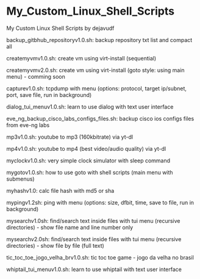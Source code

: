 # My_Custom_Linux_Shell_Scripts
My Custom Linux Shell Scripts by dejavudf

backup_gitbhub_repositoryv1.0.sh: backup repository txt list and compact all

createmyvmv1.0.sh: create vm using virt-install (sequential)

createmyvmv2.0.sh: create vm using virt-install (goto style: using main menu) - comming soon

capturev1.0.sh: tcpdump with menu (options: protocol, target ip/subnet, port, save file, run in background)

dialog_tui_menuv1.0.sh: learn to use dialog with text user interface

eve_ng_backup_cisco_labs_configs_files.sh: backup cisco ios configs files from eve-ng labs

mp3v1.0.sh: youtube to mp3 (160kbitrate) via yt-dl

mp4v1.0.sh: youtube to mp4 (best video/audio quality) via yt-dl

myclockv1.0.sh: very simple clock simulator with sleep command

mygotov1.0.sh: how to use goto with shell scripts (main menu with submenus)

myhashv1.0: calc file hash with md5 or sha

mypingv1.2sh: ping with menu (options: size, dfbit, time, save to file, run in background)

mysearchv1.0sh: find/search text inside files with tui menu (recursive directories) - show file name and line number only

mysearchv2.0sh: find/search text inside files with tui menu (recursive directories) - show file by file (full text)

tic_toc_toe_jogo_velha_brv1.0.sh: tic toc toe game - jogo da velha no brasil

whiptail_tui_menuv1.0.sh: learn to use whiptail with text user interface
